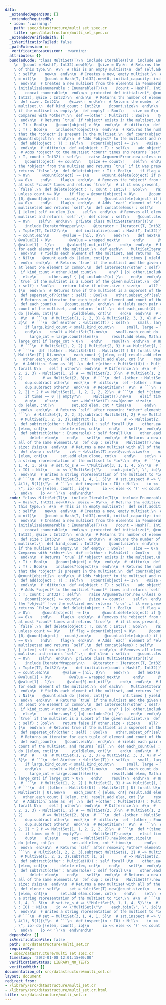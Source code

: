 ```yaml
---
data:
  _extendedDependsOn: []
  _extendedRequiredBy:
  - icon: ':warning:'
    path: spec/datastructure/multi_set_spec.cr
    title: spec/datastructure/multi_set_spec.cr
  _extendedVerifiedWith: []
  _isVerificationFailed: false
  _pathExtension: cr
  _verificationStatusIcon: ':warning:'
  attributes: {}
  bundledCode: "class MultiSet(T)\n  include Iterable(T)\n  include Enumerable(T)\n\
    \n  @count = Hash(T, Int32).new(0)\n  @size = 0\n\n  # Returns the additive identity\
    \ of this type.\n  #\n  # This is an empty multiset\n  def self.additive_identify\
    \ : self\n    new\n  end\n\n  # Creates a new, empty multiset.\n  def initialize(initial_capacity\
    \ = nil)\n    @count = Hash(T, Int32).new(0, initial_capacity: initial_capacity)\n\
    \  end\n\n  # Creates a new multiset from the elements in *enumerable*.\n  def\
    \ initialize(enumerable : Enumerable(T))\n    @count = Hash(T, Int32).new(0)\n\
    \    concat enumerable\n  end\n\n  protected def initialize(*, @count : Hash(T,\
    \ Int32), @size : Int32)\n  end\n\n  # Returns the number of elements in the set.\n\
    \  def size : Int32\n    @size\n  end\n\n  # Returns the number of kinds in the\
    \ multiset.\n  def kind_count : Int32\n    @count.size\n  end\n\n  # Returns `true`\
    \ if the multiset is empty.\n  def empty? : Bool\n    size == 0\n  end\n\n  #\
    \ Compares with *other*.\n  def ==(other : MultiSet) : Bool\n    @count == other.@count\n\
    \  end\n\n  # Returns `true` if *object* exists in the multiset.\n  def includes?(object\
    \ : T) : Bool\n    @count[object] > 0\n  end\n\n  # :ditto:\n  def ===(object\
    \ : T) : Bool\n    includes?(object)\n  end\n\n  # Returns the number of times\
    \ that the *object* is present in the multiset.\n  def count(object : T)\n   \
    \ @count[object]\n  end\n\n  # Adds *object* to the multiset and returns `self`.\n\
    \  def add(object : T) : self\n    @count[object] += 1\n    @size += 1\n    self\n\
    \  end\n\n  # :ditto:\n  def <<(object : T) : self\n    add object\n  end\n\n\
    \  # Adds *object* to the multiset *count* times and returns `self`.\n  def add(object\
    \ : T, count : Int32) : self\n    raise ArgumentError.new unless count >= 0\n\
    \    @count[object] += count\n    @size += count\n    self\n  end\n\n  # Removes\
    \ the *object* from the multiset and returns `true` if it was present, otherwise\
    \ returns `false`.\n  def delete(object : T) : Bool\n    if flag = @count[object]\
    \ > 0\n      @count[object] -= 1\n      @count.delete(object) if @count[object]\
    \ == 0\n    end\n    flag\n  end\n\n  # Removes the *object* from the multiset\
    \ at most *count* times and returns `true`\n  # if it was present, otherwise returns\
    \ `false`.\n  def delete(object : T, count : Int32) : Bool\n    raise ArgumentError.new\
    \ unless count >= 0\n    if flag = @count[object] > 0\n      @count[object] =\
    \ {0, @count[object] - count}.max\n      @count.delete(object) if @count[object]\
    \ == 0\n    end\n    flag\n  end\n\n  # Adds `each` element of *elems* to the\
    \ multisetset and returns `self`.\n  def concat(elems) : self\n    elems.each\
    \ { |elem| self << elem }\n    self\n  end\n\n  # Removes all elements in the\
    \ multiset and returns `self`.\n  def clear : self\n    @count.clear\n    @size\
    \ = 0\n    self\n  end\n\n  private class MultiSetIterator(T)\n    include Iterator(T)\n\
    \    include IteratorWrapper\n\n    @iterator : Iterator({T, Int32})\n    @value\
    \ : Tuple(T?, Int32)\n\n    def initialize(count : Hash(T, Int32))\n      @iterator\
    \ = count.each\n      @value = {nil, 0}\n    end\n\n    def next\n      until\
    \ @value[1] > 0\n        @value = wrapped_next\n      end\n      @value = {@value[0],\
    \ @value[1] - 1}\n      @value[0].not_nil!\n    end\n  end\n\n  # Returns an iterator\
    \ for each element of the multiset.\n  def each\n    MultiSetIterator(T).new(@count)\n\
    \  end\n\n  # Yields each element of the multiset, and returns `nil`.\n  def each(&)\
    \ : Nil\n    @count.each do |(elem, cnt)|\n      cnt.times { yield elem }\n  \
    \  end\n  end\n\n  # Returns `true` if the multiset and the given multiset have\
    \ at least one element in common.\n  def intersects?(other : self) : Bool\n  \
    \  if kind_count < other.kind_count\n      any? { |o| other.includes?(o) }\n \
    \   else\n      other.any? { |o| includes?(o) }\n    end\n  end\n\n  # Returns\
    \ `true` if the multiset is a subset of the given multiset.\n  def subset_of?(other\
    \ : self) : Bool\n    return false if other.size < size\n    all? { |o| other.includes?(o)\
    \ }\n  end\n\n  # Returns true if the multiset is a superset of the given multiset.\n\
    \  def superset_of?(other : self) : Bool\n    other.subset_of?(self)\n  end\n\n\
    \  # Returns an iterator for each tuple of element and count of the multiset\n\
    \  def each_count\n    @count.each\n  end\n\n  # Yields each pair of element and\
    \ count of the multiset, and returns `nil`.\n  def each_count(&) : Nil\n    @count.each\
    \ do |(elem, cnt)|\n      yield(elem, cnt)\n    end\n  end\n\n  # Intersection.\n\
    \  #\n  # ```\n  # MultiSet{1, 2, 2, 3} & MultiSet{2, 3, 3, 4} # => MultiSet{2,\
    \ 3}\n  # ```\n  def &(other : MultiSet(T)) : self\n    small, large = self, other\n\
    \    if large.kind_count < small.kind_count\n      small, large = large, small\n\
    \    end\n\n    result = MultiSet(T).new\n    small.each_count do |elem, small_cnt|\n\
    \      large_cnt = large.count(elem)\n      result.add elem, Math.min(small_cnt,\
    \ large_cnt) if large_cnt > 0\n    end\n    result\n  end\n\n  # Union.\n  #\n\
    \  # ```\n  # MultiSet{1, 2, 2} | MultiSet{2, 3} # => MultiSet{1, 2, 2, 3}\n \
    \ # ```\n  def |(other : MultiSet(U)) : MultiSet(T | U) forall U\n    result =\
    \ MultiSet(T | U).new\n    each_count { |elem, cnt| result.add elem, cnt }\n \
    \   other.each_count { |elem, cnt| result.add elem, cnt }\n    result\n  end\n\
    \n  # Addition. Same as `#|`.\n  def +(other : MultiSet(U)) : MultiSet(T | U)\
    \ forall U\n    self | other\n  end\n\n  # Difference.\n  #\n  # ```\n  # MultiSet{1,\
    \ 2, 2, 3} - MultiSet{1, 2} # => MultiSet{2, 3}\n  # MultiSet{1, 2, 2, 3} - [1,\
    \ 2]         # => MultiSet{2, 3}\n  # ```\n  def -(other : MultiSet) : self\n\
    \    dup.subtract other\n  end\n\n  # :ditto:\n  def -(other : Enumerable) : self\n\
    \    dup.subtract other\n  end\n\n  # Repetition\n  #\n  # ```\n  # MultiSet{1,\
    \ 2, 2} * 2 # => MultiSet{1, 1, 2, 2, 2, 2}\n  # ```\n  def *(times : Int) : self\n\
    \    if times == 0 || empty?\n      MultiSet(T).new\n    elsif times == 1\n  \
    \    dup\n    else\n      set = MultiSet(T).new(@count.size)\n      each_count\
    \ do |elem, cnt|\n        set.add elem, cnt * times\n      end\n      set\n  \
    \  end\n  end\n\n  # Returns `self` after removing *other* elements.\n  #\n  #\
    \ ```\n  # MultiSet{1, 2, 2, 3}.subtract MultiSet{1, 2} # => MultiSet{2, 3}\n\
    \  # MultiSet{1, 2, 2, 3}.subtract [1, 2]         # => MultiSet{2, 3}\n  # ```\n\
    \  def subtract(other : MultiSet(U)) : self forall U\n    other.each_count do\
    \ |elem, cnt|\n      delete elem, cnt\n    end\n    self\n  end\n\n  # :ditto:\n\
    \  def subtract(other : Enumerable) : self forall U\n    other.each do |elem|\n\
    \      delete elem\n    end\n    self\n  end\n\n  # Returns a new multiset with\
    \ all of the same elements.\n  def dup : self\n    MultiSet(T).new count: @count.dup,\
    \ size: @size\n  end\n\n  # Returns a new multiset with all of the elements cloned.\n\
    \  def clone : self\n    set = MultiSet(T).new(@count.size)\n    each_count do\
    \ |elem, cnt|\n      set.add elem.clone, cnt\n    end\n    set\n  end\n\n  # Writes\
    \ a string representation of the multiset to *io*.\n  #\n  # ```\n  # set = MultiSet{3,\
    \ 1, 4, 1, 5}\n  # set.to_s # => \"MultiSet{3, 1, 1, 4, 5}\"\n  # ```\n  def to_s(io\
    \ : IO) : Nil\n    io << \"MultiSet{\"\n    each.join(\", \", io)\n    io << '}'\n\
    \  end\n\n  # Writes a string representation of the multiset to *io*.\n  #\n \
    \ # ```\n  # set = MultiSet{3, 1, 4, 1, 5}\n  # set.inspect # => \"{3(1), 1(2),\
    \ 4(1), 5(1)}\"\n  # ```\n  def inspect(io : IO) : Nil\n    io << '{'\n    each_count.join(\"\
    , \", io) do |(elem, count), io|\n      io << elem << '(' << count << ')'\n  \
    \  end\n    io << '}'\n  end\nend\n"
  code: "class MultiSet(T)\n  include Iterable(T)\n  include Enumerable(T)\n\n  @count\
    \ = Hash(T, Int32).new(0)\n  @size = 0\n\n  # Returns the additive identity of\
    \ this type.\n  #\n  # This is an empty multiset\n  def self.additive_identify\
    \ : self\n    new\n  end\n\n  # Creates a new, empty multiset.\n  def initialize(initial_capacity\
    \ = nil)\n    @count = Hash(T, Int32).new(0, initial_capacity: initial_capacity)\n\
    \  end\n\n  # Creates a new multiset from the elements in *enumerable*.\n  def\
    \ initialize(enumerable : Enumerable(T))\n    @count = Hash(T, Int32).new(0)\n\
    \    concat enumerable\n  end\n\n  protected def initialize(*, @count : Hash(T,\
    \ Int32), @size : Int32)\n  end\n\n  # Returns the number of elements in the set.\n\
    \  def size : Int32\n    @size\n  end\n\n  # Returns the number of kinds in the\
    \ multiset.\n  def kind_count : Int32\n    @count.size\n  end\n\n  # Returns `true`\
    \ if the multiset is empty.\n  def empty? : Bool\n    size == 0\n  end\n\n  #\
    \ Compares with *other*.\n  def ==(other : MultiSet) : Bool\n    @count == other.@count\n\
    \  end\n\n  # Returns `true` if *object* exists in the multiset.\n  def includes?(object\
    \ : T) : Bool\n    @count[object] > 0\n  end\n\n  # :ditto:\n  def ===(object\
    \ : T) : Bool\n    includes?(object)\n  end\n\n  # Returns the number of times\
    \ that the *object* is present in the multiset.\n  def count(object : T)\n   \
    \ @count[object]\n  end\n\n  # Adds *object* to the multiset and returns `self`.\n\
    \  def add(object : T) : self\n    @count[object] += 1\n    @size += 1\n    self\n\
    \  end\n\n  # :ditto:\n  def <<(object : T) : self\n    add object\n  end\n\n\
    \  # Adds *object* to the multiset *count* times and returns `self`.\n  def add(object\
    \ : T, count : Int32) : self\n    raise ArgumentError.new unless count >= 0\n\
    \    @count[object] += count\n    @size += count\n    self\n  end\n\n  # Removes\
    \ the *object* from the multiset and returns `true` if it was present, otherwise\
    \ returns `false`.\n  def delete(object : T) : Bool\n    if flag = @count[object]\
    \ > 0\n      @count[object] -= 1\n      @count.delete(object) if @count[object]\
    \ == 0\n    end\n    flag\n  end\n\n  # Removes the *object* from the multiset\
    \ at most *count* times and returns `true`\n  # if it was present, otherwise returns\
    \ `false`.\n  def delete(object : T, count : Int32) : Bool\n    raise ArgumentError.new\
    \ unless count >= 0\n    if flag = @count[object] > 0\n      @count[object] =\
    \ {0, @count[object] - count}.max\n      @count.delete(object) if @count[object]\
    \ == 0\n    end\n    flag\n  end\n\n  # Adds `each` element of *elems* to the\
    \ multisetset and returns `self`.\n  def concat(elems) : self\n    elems.each\
    \ { |elem| self << elem }\n    self\n  end\n\n  # Removes all elements in the\
    \ multiset and returns `self`.\n  def clear : self\n    @count.clear\n    @size\
    \ = 0\n    self\n  end\n\n  private class MultiSetIterator(T)\n    include Iterator(T)\n\
    \    include IteratorWrapper\n\n    @iterator : Iterator({T, Int32})\n    @value\
    \ : Tuple(T?, Int32)\n\n    def initialize(count : Hash(T, Int32))\n      @iterator\
    \ = count.each\n      @value = {nil, 0}\n    end\n\n    def next\n      until\
    \ @value[1] > 0\n        @value = wrapped_next\n      end\n      @value = {@value[0],\
    \ @value[1] - 1}\n      @value[0].not_nil!\n    end\n  end\n\n  # Returns an iterator\
    \ for each element of the multiset.\n  def each\n    MultiSetIterator(T).new(@count)\n\
    \  end\n\n  # Yields each element of the multiset, and returns `nil`.\n  def each(&)\
    \ : Nil\n    @count.each do |(elem, cnt)|\n      cnt.times { yield elem }\n  \
    \  end\n  end\n\n  # Returns `true` if the multiset and the given multiset have\
    \ at least one element in common.\n  def intersects?(other : self) : Bool\n  \
    \  if kind_count < other.kind_count\n      any? { |o| other.includes?(o) }\n \
    \   else\n      other.any? { |o| includes?(o) }\n    end\n  end\n\n  # Returns\
    \ `true` if the multiset is a subset of the given multiset.\n  def subset_of?(other\
    \ : self) : Bool\n    return false if other.size < size\n    all? { |o| other.includes?(o)\
    \ }\n  end\n\n  # Returns true if the multiset is a superset of the given multiset.\n\
    \  def superset_of?(other : self) : Bool\n    other.subset_of?(self)\n  end\n\n\
    \  # Returns an iterator for each tuple of element and count of the multiset\n\
    \  def each_count\n    @count.each\n  end\n\n  # Yields each pair of element and\
    \ count of the multiset, and returns `nil`.\n  def each_count(&) : Nil\n    @count.each\
    \ do |(elem, cnt)|\n      yield(elem, cnt)\n    end\n  end\n\n  # Intersection.\n\
    \  #\n  # ```\n  # MultiSet{1, 2, 2, 3} & MultiSet{2, 3, 3, 4} # => MultiSet{2,\
    \ 3}\n  # ```\n  def &(other : MultiSet(T)) : self\n    small, large = self, other\n\
    \    if large.kind_count < small.kind_count\n      small, large = large, small\n\
    \    end\n\n    result = MultiSet(T).new\n    small.each_count do |elem, small_cnt|\n\
    \      large_cnt = large.count(elem)\n      result.add elem, Math.min(small_cnt,\
    \ large_cnt) if large_cnt > 0\n    end\n    result\n  end\n\n  # Union.\n  #\n\
    \  # ```\n  # MultiSet{1, 2, 2} | MultiSet{2, 3} # => MultiSet{1, 2, 2, 3}\n \
    \ # ```\n  def |(other : MultiSet(U)) : MultiSet(T | U) forall U\n    result =\
    \ MultiSet(T | U).new\n    each_count { |elem, cnt| result.add elem, cnt }\n \
    \   other.each_count { |elem, cnt| result.add elem, cnt }\n    result\n  end\n\
    \n  # Addition. Same as `#|`.\n  def +(other : MultiSet(U)) : MultiSet(T | U)\
    \ forall U\n    self | other\n  end\n\n  # Difference.\n  #\n  # ```\n  # MultiSet{1,\
    \ 2, 2, 3} - MultiSet{1, 2} # => MultiSet{2, 3}\n  # MultiSet{1, 2, 2, 3} - [1,\
    \ 2]         # => MultiSet{2, 3}\n  # ```\n  def -(other : MultiSet) : self\n\
    \    dup.subtract other\n  end\n\n  # :ditto:\n  def -(other : Enumerable) : self\n\
    \    dup.subtract other\n  end\n\n  # Repetition\n  #\n  # ```\n  # MultiSet{1,\
    \ 2, 2} * 2 # => MultiSet{1, 1, 2, 2, 2, 2}\n  # ```\n  def *(times : Int) : self\n\
    \    if times == 0 || empty?\n      MultiSet(T).new\n    elsif times == 1\n  \
    \    dup\n    else\n      set = MultiSet(T).new(@count.size)\n      each_count\
    \ do |elem, cnt|\n        set.add elem, cnt * times\n      end\n      set\n  \
    \  end\n  end\n\n  # Returns `self` after removing *other* elements.\n  #\n  #\
    \ ```\n  # MultiSet{1, 2, 2, 3}.subtract MultiSet{1, 2} # => MultiSet{2, 3}\n\
    \  # MultiSet{1, 2, 2, 3}.subtract [1, 2]         # => MultiSet{2, 3}\n  # ```\n\
    \  def subtract(other : MultiSet(U)) : self forall U\n    other.each_count do\
    \ |elem, cnt|\n      delete elem, cnt\n    end\n    self\n  end\n\n  # :ditto:\n\
    \  def subtract(other : Enumerable) : self forall U\n    other.each do |elem|\n\
    \      delete elem\n    end\n    self\n  end\n\n  # Returns a new multiset with\
    \ all of the same elements.\n  def dup : self\n    MultiSet(T).new count: @count.dup,\
    \ size: @size\n  end\n\n  # Returns a new multiset with all of the elements cloned.\n\
    \  def clone : self\n    set = MultiSet(T).new(@count.size)\n    each_count do\
    \ |elem, cnt|\n      set.add elem.clone, cnt\n    end\n    set\n  end\n\n  # Writes\
    \ a string representation of the multiset to *io*.\n  #\n  # ```\n  # set = MultiSet{3,\
    \ 1, 4, 1, 5}\n  # set.to_s # => \"MultiSet{3, 1, 1, 4, 5}\"\n  # ```\n  def to_s(io\
    \ : IO) : Nil\n    io << \"MultiSet{\"\n    each.join(\", \", io)\n    io << '}'\n\
    \  end\n\n  # Writes a string representation of the multiset to *io*.\n  #\n \
    \ # ```\n  # set = MultiSet{3, 1, 4, 1, 5}\n  # set.inspect # => \"{3(1), 1(2),\
    \ 4(1), 5(1)}\"\n  # ```\n  def inspect(io : IO) : Nil\n    io << '{'\n    each_count.join(\"\
    , \", io) do |(elem, count), io|\n      io << elem << '(' << count << ')'\n  \
    \  end\n    io << '}'\n  end\nend\n"
  dependsOn: []
  isVerificationFile: false
  path: src/datastructure/multi_set.cr
  requiredBy:
  - spec/datastructure/multi_set_spec.cr
  timestamp: '2022-01-08 12:01:15+00:00'
  verificationStatus: LIBRARY_NO_TESTS
  verifiedWith: []
documentation_of: src/datastructure/multi_set.cr
layout: document
redirect_from:
- /library/src/datastructure/multi_set.cr
- /library/src/datastructure/multi_set.cr.html
title: src/datastructure/multi_set.cr
---
```

